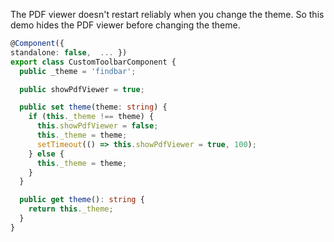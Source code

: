 The PDF viewer doesn't restart reliably when you change the theme. So this demo hides the PDF viewer before changing the theme.

```typescript
@Component({
standalone: false,  ... })
export class CustomToolbarComponent {
  public _theme = 'findbar';

  public showPdfViewer = true;

  public set theme(theme: string) {
    if (this._theme !== theme) {
      this.showPdfViewer = false;
      this._theme = theme;
      setTimeout(() => this.showPdfViewer = true, 100);
    } else {
      this._theme = theme;
    }
  }

  public get theme(): string {
    return this._theme;
  }
}
```
